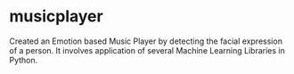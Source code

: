# musicplayer
Created an Emotion based Music Player by detecting the facial expression of a person. It involves application of several Machine Learning Libraries in Python.
